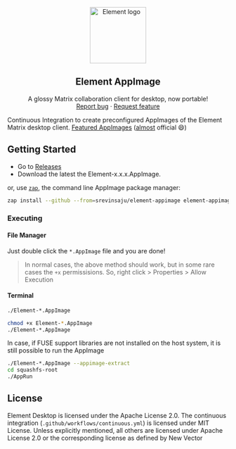 <p align="center">
    <img src="https://raw.githubusercontent.com/vector-im/element-desktop/develop/res/img/element.png" alt="Element logo" width=128 height=128>

<h2 align="center">Element AppImage</h2>

  <p align="center">
    A glossy Matrix collaboration client for desktop, now portable!
    <br>
    <a href="https://github.com/srevinsaju/element-appimage/issues/new">Report bug</a>
    ·
    <a href="https://github.com/srevinsaju/element-appimage/issues/new">Request feature</a>
  </p>
</p>

Continuous Integration to create preconfigured AppImages of the Element
Matrix desktop client. [Featured AppImages](https://matrix.org/blog/2020/08/07/this-week-in-matrix-2020-08-07#new-appimage-for-the-element-desktop-matrix-client) ([almost](https://github.com/vector-im/element-web/issues/4766) official :smile:)

## Getting Started
* Go to [Releases](https://github.com/srevinsaju/element-appimage/releases)
* Download the latest the Element-x.x.x.AppImage. 

or, use [`zap`](https://github.com/srevinsaju/zap), the command line AppImage package manager:
```bash
zap install --github --from=srevinsaju/element-appimage element-appimage
```


### Executing
#### File Manager
Just double click the `*.AppImage` file and you are done!

> In normal cases, the above method should work, but in some rare cases
the `+x` permissisions. So, right click > Properties > Allow Execution

#### Terminal 
```bash
./Element-*.AppImage
```
```bash
chmod +x Element-*.AppImage
./Element-*.AppImage
```

In case, if FUSE support libraries are not installed on the host system, it is 
still possible to run the AppImage

```bash
./Element-*.AppImage --appimage-extract
cd squashfs-root
./AppRun
```

## License 
Element Desktop is licensed under the Apache License 2.0. 
The continuous integration (`.github/workflows/continuous.yml`) is licensed under
MIT License. Unless explicitly mentioned, all others are licensed under Apache License 2.0 
or the corresponding license as defined by New Vector

